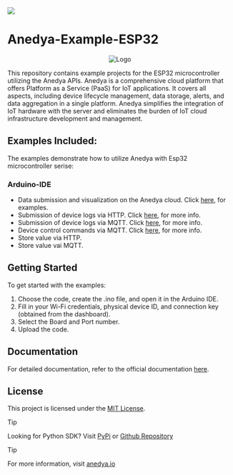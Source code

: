 [<img src="https://img.shields.io/badge/Anedya-Documentation-blue?style=for-the-badge">](https://docs.anedya.io?utm_source=github&utm_medium=link&utm_campaign=github-examples&utm_content=esp32)

# Anedya-Example-ESP32

<p align="center">
    <img src="https://cdn.anedya.io/anedya_black_banner.png" alt="Logo">
</p>
This repository contains example projects for the ESP32 microcontroller utilizing the Anedya APIs. Anedya is a comprehensive cloud platform that offers Platform as a Service (PaaS) for IoT applications. It covers all aspects, including device lifecycle management, data storage, alerts, and data aggregation in a single platform. Anedya simplifies the integration of IoT hardware with the server and eliminates the burden of IoT cloud infrastructure development and management.

## Examples Included:

The examples demonstrate how to utilize Anedya with Esp32 microcontroller serise:

### Arduino-IDE
- Data submission and visualization on the Anedya cloud. Click [here](https://github.com/anedyaio/anedya-example-esp32/tree/main/Arduino-IDE/submitData), for examples.
- Submission of device logs via HTTP. Click [here](https://github.com/anedyaio/anedya-example-esp32/blob/main/Arduino-IDE/submitLog/http/README.md), for more info.
- Submission of device logs via MQTT. Click [here](https://github.com/anedyaio/anedya-example-esp32/blob/main/Arduino-IDE/submitLog/mqtt/README.md), for more info.
- Device control commands via MQTT. Click [here](https://github.com/anedyaio/anedya-example-esp32/blob/main/Arduino-IDE/command/mqtt/README.md), for more info.
- Store value via HTTP.
- Store value vai MQTT.

## Getting Started

To get started with the examples:

1. Choose the code, create the .ino file, and open it in the Arduino IDE.
2. Fill in your Wi-Fi credentials, physical device ID, and connection key (obtained from the dashboard).
3. Select the Board and Port number.
4. Upload the code.

## Documentation

For detailed documentation, refer to the official documentation [here](https://docs.anedya.io?utm_source=github&utm_medium=link&utm_campaign=github-examples&utm_content=esp32).

## License

This project is licensed under the [MIT License](https://github.com/anedyaio/anedya-example-esp32/blob/development/LICENSE).


> [!TIP]
> Looking for Python SDK? Visit [PyPi](https://pypi.org/project/anedya-dev-sdk/) or [Github Repository](https://github.com/anedyaio/anedya-dev-sdk-pyhton)

>[!TIP]
> For more information, visit [anedya.io](https://anedya.io/?utm_source=github&utm_medium=link&utm_campaign=github-examples&utm_content=esp32)
 